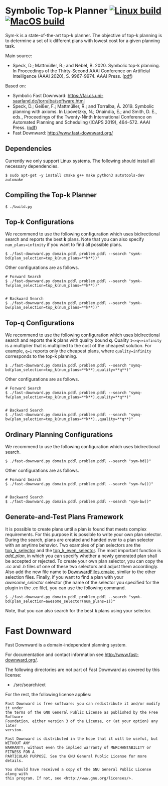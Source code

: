 
# Symbolic Top-k Planner [![Linux build](https://github.com/speckdavid/symk/workflows/Linux%20build/badge.svg)](https://github.com/speckdavid/symk/actions?query=workflow%3A%22Linux+build%22) [![MacOS build](https://github.com/speckdavid/symk/workflows/MacOS%20build/badge.svg)](https://github.com/speckdavid/symk/actions?query=workflow%3A%22MacOS+build%22)

Sym-k is a state-of-the-art top-k planner. The objective of top-k planning is to determine a set of k different plans with lowest cost for a given planning task.

Main source:
 - Speck, D.; Mattmüller, R.; and Nebel, B. 2020. Symbolic top-k planning. In Proceedings of the Thirty-Second AAAI Conference on Artificial Intelligence (AAAI 2020), S. 9967-9974. AAAI Press. ([pdf](http://gki.informatik.uni-freiburg.de/papers/speck-etal-aaai2020.pdf))

Based on:
 - Symbolic Fast Downward: https://fai.cs.uni-saarland.de/torralba/software.html
 - Speck, D.; Geißer, F.; Mattmüller, R.; and Torralba, Á. 2019. Symbolic planning with axioms. In Lipovetzky, N.; Onaindia, E.; and Smith, D. E., eds., Proceedings of the Twenty-Ninth International Conference on Automated Planning and Scheduling (ICAPS 2019), 464–572. AAAI Press. ([pdf](http://gki.informatik.uni-freiburg.de/papers/speck-etal-icaps2019.pdf))
 - Fast Downward: http://www.fast-downward.org/
 
## Dependencies
Currently we only support Linux systems. The following should install all necessary dependencies.
```console
$ sudo apt-get -y install cmake g++ make python3 autotools-dev automake
```
 
## Compiling the Top-k Planner

```console
$ ./build.py 
```

## Top-k Configurations

We recommend to use the following configuration which uses bidirectional search and 
reports the best **k** plans. Note that you can also specify `num_plans=infinity` if you want to find all possible plans.

```console
$ ./fast-downward.py domain.pddl problem.pddl --search "symk-bd(plan_selection=top_k(num_plans=**k**))"
```

Other configurations are as follows.

 
```console
# Forward Search
$ ./fast-downward.py domain.pddl problem.pddl --search "symk-fw(plan_selection=top_k(num_plans=**k**))"


# Backward Search
$ ./fast-downward.py domain.pddl problem.pddl --search "symk-bw(plan_selection=top_k(num_plans=**k**))"
```

## Top-q Configurations
We recommend to use the following configuration which uses bidirectional search and
reports the **k** plans with quality bound **q**. Quality `1<=q<=infinity` is a multiplier that is multiplied to the cost of the cheapest solution. 
For example, `q=1` reports only the cheapest plans, where `quality=infinity` corresponds to the top-k planning.

```console
$ ./fast-downward.py domain.pddl problem.pddl --search "symq-bd(plan_selection=top_k(num_plans=**k**),quality=**q**)"
```

Other configurations are as follows.


```console
# Forward Search
$ ./fast-downward.py domain.pddl problem.pddl --search "symq-fw(plan_selection=top_k(num_plans=**k**),quality=**q**)"


# Backward Search
$ ./fast-downward.py domain.pddl problem.pddl --search "symq-bw(plan_selection=top_k(num_plans=**k**),,quality=**q**)"
```

## Ordinary Planning Configurations
We recommend to use the following configuration which uses bidirectional search.

```console
$ ./fast-downward.py domain.pddl problem.pddl --search "sym-bd()"
```

Other configurations are as follows.


```console
# Forward Search
$ ./fast-downward.py domain.pddl problem.pddl --search "sym-fw())"


# Backward Search
$ ./fast-downward.py domain.pddl problem.pddl --search "sym-bw()"
```

## Generate-and-Test Plans Framework

It is possible to create plans until a plan is found that meets complex requirements.
For this purpose it is possible to write your own plan selector. During the search, plans are created and handed over to a plan selector with an anytime behavior. 
Two examples of plan selectors are the [ top_k_selector](src/search/symbolic/plan_selection/top_k_selector.cc) and
the [top_k_even_selector](src/search/symbolic/plan_selection/top_k_even_selector.cc).
The most important function is *add_plan*, in which you can specify whether a newly generated plan shall be accepted or rejected.
To create your own plan selector, you can copy the *.cc* and *.h* files of one of these two selectors and adjust them accordingly. Also add the new file name to [DownwardFiles.cmake](src/search/DownwardFiles.cmake), similar to the other selection files.
Finally, if you want to find a plan with your *awesome_selector* selector (the name of the selector you specified for the plugin in the *.cc* file), you can use the following command. 

```console
$ ./fast-downward.py domain.pddl problem.pddl --search "symk-bd(plan_selection=awesome_selector(num_plans=1))"
```

Note, that you can also search for the best **k** plans using your selector.

# Fast Downward

Fast Downward is a domain-independent planning system.

For documentation and contact information see http://www.fast-downward.org/.

The following directories are not part of Fast Downward as covered by this
license:

* ./src/search/ext

For the rest, the following license applies:

```
Fast Downward is free software: you can redistribute it and/or modify it under
the terms of the GNU General Public License as published by the Free Software
Foundation, either version 3 of the License, or (at your option) any later
version.

Fast Downward is distributed in the hope that it will be useful, but WITHOUT ANY
WARRANTY; without even the implied warranty of MERCHANTABILITY or FITNESS FOR A
PARTICULAR PURPOSE. See the GNU General Public License for more details.

You should have received a copy of the GNU General Public License along with
this program. If not, see <http://www.gnu.org/licenses/>.
```

